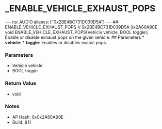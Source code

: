 # _ENABLE_VEHICLE_EXHAUST_POPS

--- ns: AUDIO aliases: ["0x2BE4BC731D039D5A"] --- ## ENABLE_VEHICLE_EXHAUST_POPS  // 0x2BE4BC731D039D5A 0x2A60A90E void ENABLE_VEHICLE_EXHAUST_POPS(Vehicle vehicle, BOOL toggle);  Enable or disable exhaust pops on the given vehicle.  ## Parameters * **vehicle**: * **toggle**: Enables or disables exaust pops.

### Parameters
* Vehicle vehicle
* BOOL toggle

### Return Value
* void

### Notes
* AP Hash: 0x0x2A60A90E
* Build: 811

